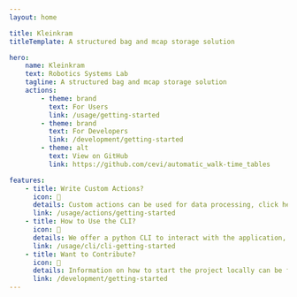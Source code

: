 ```yaml
---
layout: home

title: Kleinkram
titleTemplate: A structured bag and mcap storage solution

hero:
    name: Kleinkram
    text: Robotics Systems Lab
    tagline: A structured bag and mcap storage solution
    actions:
        - theme: brand
          text: For Users
          link: /usage/getting-started
        - theme: brand
          text: For Developers
          link: /development/getting-started
        - theme: alt
          text: View on GitHub
          link: https://github.com/cevi/automatic_walk-time_tables

features:
    - title: Write Custom Actions?
      icon: 📝
      details: Custom actions can be used for data processing, click here for more information.
      link: /usage/actions/getting-started
    - title: How to Use the CLI?
      icon: 🚀
      details: We offer a python CLI to interact with the application, click here for more information.
      link: /usage/cli/cli-getting-started
    - title: Want to Contribute?
      icon: 🤝
      details: Information on how to start the project locally can be found in the developer documentation.
      link: /development/getting-started
---
```

